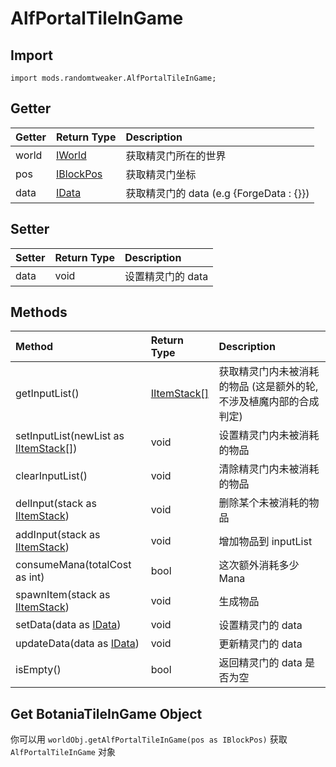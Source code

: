 # AlfPortalTileInGame

## Import

```zenscript
import mods.randomtweaker.AlfPortalTileInGame;
```

## Getter

| Getter | Return Type | Description |
| :------- | :------- | :------- |
| world | [IWorld](https://docs.blamejared.com/1.12/en/Vanilla/World/IWorld/) | 获取精灵门所在的世界 |
| pos | [IBlockPos](https://docs.blamejared.com/1.12/en/Vanilla/World/IBlockPos/) | 获取精灵门坐标 |
| data | [IData](https://docs.blamejared.com/1.12/en/Vanilla/Data/IData/) | 获取精灵门的 data (e.g {ForgeData : {}}) |

## Setter

| Setter | Return Type | Description |
| :---- | :---- | :---- |
| data | void | 设置精灵门的 data |

## Methods

| Method | Return Type | Description |
| :---- | :---- | :---- |
| getInputList() | [IItemStack[]](https://docs.blamejared.com/1.12/en/Vanilla/Items/IItemStack/) | 获取精灵门内未被消耗的物品 (这是额外的轮, 不涉及植魔内部的合成判定) |
| setInputList(newList as [IItemStack[]](https://docs.blamejared.com/1.12/en/Vanilla/Items/IItemStack/)) | void | 设置精灵门内未被消耗的物品 |
| clearInputList() | void | 清除精灵门内未被消耗的物品 |
| delInput(stack as [IItemStack](https://docs.blamejared.com/1.12/en/Vanilla/Items/IItemStack/)) | void | 删除某个未被消耗的物品 |
| addInput(stack as [IItemStack](https://docs.blamejared.com/1.12/en/Vanilla/Items/IItemStack/)) | void | 增加物品到 inputList |
| consumeMana(totalCost as int) | bool | 这次额外消耗多少 Mana |
| spawnItem(stack as [IItemStack](https://docs.blamejared.com/1.12/en/Vanilla/Items/IItemStack/)) | void | 生成物品 |
| setData(data as [IData](https://docs.blamejared.com/1.12/en/Vanilla/Data/IData/)) | void | 设置精灵门的 data |
| updateData(data as [IData](https://docs.blamejared.com/1.12/en/Vanilla/Data/IData/)) | void | 更新精灵门的 data |
| isEmpty() | bool | 返回精灵门的 data 是否为空 |

## Get BotaniaTileInGame Object

你可以用 `worldObj.getAlfPortalTileInGame(pos as IBlockPos)` 获取 `AlfPortalTileInGame` 对象
